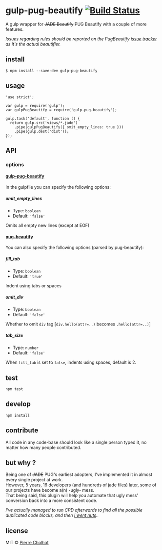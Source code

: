 # gulp-pug-beautify [![Build Status](https://travis-ci.org/pierrecholhot/gulp-pug-beautify.svg?branch=master)](https://travis-ci.org/pierrecholhot/gulp-pug-beautify)

A gulp wrapper for <strike>JADE Beautify</strike> PUG Beautify with a couple of more features.

*Issues regarding rules should be reported on the PugBeautify [issue tracker](https://github.com/vingorius/pug-beautify/issues) as it's the actual beautifier.*

## install

```
$ npm install --save-dev gulp-pug-beautify
```

## usage

```
'use strict';

var gulp = require('gulp');
var gulpPugBeautify = require('gulp-pug-beautify');

gulp.task('default', function () {
  return gulp.src('views/*.jade')
    .pipe(gulpPugBeautify({ omit_empty_lines: true }))
    .pipe(gulp.dest('dist'));
});
```

## API

### options

#### [gulp-pug-beautify](https://github.com/PierreCholhot/gulp-pug-beautify)

In the gulpfile you can specify the following options:

##### omit_empty_lines

- Type: `boolean`
- Default: `'false'`

Omits all empty new lines (except at EOF)

#### [pug-beautify](https://github.com/vingorius/pug-beautify)

You can also specify the following options (parsed by pug-beautify):

##### fill_tab

- Type: `boolean`
- Default: `'true'`

Indent using tabs or spaces

##### omit_div

- Type: `boolean`
- Default: `'false'`

Whether to omit `div` tag [`div.hello(attr=..)` becomes `.hello(attr=..)`]

##### tab_size

- Type: `number`
- Default: `'false'`

When `fill_tab` is set to `false`, indents using spaces, default is 2.

## test

```
npm test
```

## develop

```
npm install
```

## contribute

All code in any code-base should look like a single person typed it, no matter how many people contributed.

## but why ?

Being one of <strike>JADE</strike> PUG's earliest adopters, I've implemented it in almost every single project at work.<br />
However, 5 years, 16 developers (and hundreds of jade files) later, some of our projects have become a(n) -ugly- mess.<br />
That being said, this plugin will help you automate that ugly mess' conversion back into a more consistent code.

*I've actually managed to run CPD afterwards to find all the possible duplicated code blocks, and then [I went nuts](https://twitter.com/pierrecholhot/status/719548050193137665)..*

## license

MIT © [Pierre Cholhot](http://pierre.cx/)
